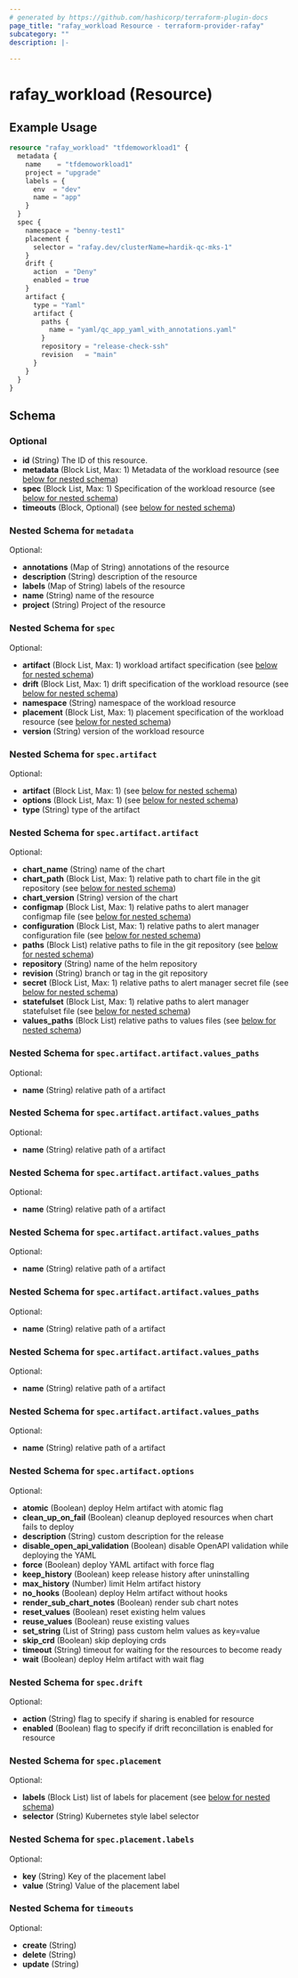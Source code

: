 ```yaml
---
# generated by https://github.com/hashicorp/terraform-plugin-docs
page_title: "rafay_workload Resource - terraform-provider-rafay"
subcategory: ""
description: |-
  
---
```


# rafay_workload (Resource)



## Example Usage

```terraform
resource "rafay_workload" "tfdemoworkload1" {
  metadata {
    name    = "tfdemoworkload1"
    project = "upgrade"
    labels = {
      env  = "dev"
      name = "app"
    }
  }
  spec {
    namespace = "benny-test1"
    placement {
      selector = "rafay.dev/clusterName=hardik-qc-mks-1"
    }
    drift {
      action  = "Deny"
      enabled = true
    }
    artifact {
      type = "Yaml"
      artifact {
        paths {
          name = "yaml/qc_app_yaml_with_annotations.yaml"
        }
        repository = "release-check-ssh"
        revision   = "main"
      }
    }
  }
}
```

<!-- schema generated by tfplugindocs -->
## Schema

### Optional

- **id** (String) The ID of this resource.
- **metadata** (Block List, Max: 1) Metadata of the workload resource (see [below for nested schema](#nestedblock--metadata))
- **spec** (Block List, Max: 1) Specification of the workload resource (see [below for nested schema](#nestedblock--spec))
- **timeouts** (Block, Optional) (see [below for nested schema](#nestedblock--timeouts))

<a id="nestedblock--metadata"></a>
### Nested Schema for `metadata`

Optional:

- **annotations** (Map of String) annotations of the resource
- **description** (String) description of the resource
- **labels** (Map of String) labels of the resource
- **name** (String) name of the resource
- **project** (String) Project of the resource


<a id="nestedblock--spec"></a>
### Nested Schema for `spec`

Optional:

- **artifact** (Block List, Max: 1) workload artifact specification (see [below for nested schema](#nestedblock--spec--artifact))
- **drift** (Block List, Max: 1) drift specification of the workload resource (see [below for nested schema](#nestedblock--spec--drift))
- **namespace** (String) namespace of the workload resource
- **placement** (Block List, Max: 1) placement specification of the workload resource (see [below for nested schema](#nestedblock--spec--placement))
- **version** (String) version of the workload resource

<a id="nestedblock--spec--artifact"></a>
### Nested Schema for `spec.artifact`

Optional:

- **artifact** (Block List, Max: 1) (see [below for nested schema](#nestedblock--spec--artifact--artifact))
- **options** (Block List, Max: 1) (see [below for nested schema](#nestedblock--spec--artifact--options))
- **type** (String) type of the artifact

<a id="nestedblock--spec--artifact--artifact"></a>
### Nested Schema for `spec.artifact.artifact`

Optional:

- **chart_name** (String) name of the chart
- **chart_path** (Block List, Max: 1) relative path to chart file in the git repository (see [below for nested schema](#nestedblock--spec--artifact--artifact--chart_path))
- **chart_version** (String) version of the chart
- **configmap** (Block List, Max: 1) relative paths to alert manager configmap file (see [below for nested schema](#nestedblock--spec--artifact--artifact--configmap))
- **configuration** (Block List, Max: 1) relative paths to alert manager configuration file (see [below for nested schema](#nestedblock--spec--artifact--artifact--configuration))
- **paths** (Block List) relative paths to file in the git repository (see [below for nested schema](#nestedblock--spec--artifact--artifact--paths))
- **repository** (String) name of the helm repository
- **revision** (String) branch or tag in the git repository
- **secret** (Block List, Max: 1) relative paths to alert manager secret file (see [below for nested schema](#nestedblock--spec--artifact--artifact--secret))
- **statefulset** (Block List, Max: 1) relative paths to alert manager statefulset file (see [below for nested schema](#nestedblock--spec--artifact--artifact--statefulset))
- **values_paths** (Block List) relative paths to values files (see [below for nested schema](#nestedblock--spec--artifact--artifact--values_paths))

<a id="nestedblock--spec--artifact--artifact--chart_path"></a>
### Nested Schema for `spec.artifact.artifact.values_paths`

Optional:

- **name** (String) relative path of a artifact


<a id="nestedblock--spec--artifact--artifact--configmap"></a>
### Nested Schema for `spec.artifact.artifact.values_paths`

Optional:

- **name** (String) relative path of a artifact


<a id="nestedblock--spec--artifact--artifact--configuration"></a>
### Nested Schema for `spec.artifact.artifact.values_paths`

Optional:

- **name** (String) relative path of a artifact


<a id="nestedblock--spec--artifact--artifact--paths"></a>
### Nested Schema for `spec.artifact.artifact.values_paths`

Optional:

- **name** (String) relative path of a artifact


<a id="nestedblock--spec--artifact--artifact--secret"></a>
### Nested Schema for `spec.artifact.artifact.values_paths`

Optional:

- **name** (String) relative path of a artifact


<a id="nestedblock--spec--artifact--artifact--statefulset"></a>
### Nested Schema for `spec.artifact.artifact.values_paths`

Optional:

- **name** (String) relative path of a artifact


<a id="nestedblock--spec--artifact--artifact--values_paths"></a>
### Nested Schema for `spec.artifact.artifact.values_paths`

Optional:

- **name** (String) relative path of a artifact



<a id="nestedblock--spec--artifact--options"></a>
### Nested Schema for `spec.artifact.options`

Optional:

- **atomic** (Boolean) deploy Helm artifact with atomic flag
- **clean_up_on_fail** (Boolean) cleanup deployed resources when chart fails to deploy
- **description** (String) custom description for the release
- **disable_open_api_validation** (Boolean) disable OpenAPI validation while deploying the YAML
- **force** (Boolean) deploy YAML artifact with force flag
- **keep_history** (Boolean) keep release history after uninstalling
- **max_history** (Number) limit Helm artifact history
- **no_hooks** (Boolean) deploy Helm artifact without hooks
- **render_sub_chart_notes** (Boolean) render sub chart notes
- **reset_values** (Boolean) reset existing helm values
- **reuse_values** (Boolean) reuse existing values
- **set_string** (List of String) pass custom helm values as key=value
- **skip_crd** (Boolean) skip deploying crds
- **timeout** (String) timeout for waiting for the resources to become ready
- **wait** (Boolean) deploy Helm artifact with wait flag



<a id="nestedblock--spec--drift"></a>
### Nested Schema for `spec.drift`

Optional:

- **action** (String) flag to specify if sharing is enabled for resource
- **enabled** (Boolean) flag to specify if drift reconcillation is enabled for resource


<a id="nestedblock--spec--placement"></a>
### Nested Schema for `spec.placement`

Optional:

- **labels** (Block List) list of labels for placement (see [below for nested schema](#nestedblock--spec--placement--labels))
- **selector** (String) Kubernetes style label selector

<a id="nestedblock--spec--placement--labels"></a>
### Nested Schema for `spec.placement.labels`

Optional:

- **key** (String) Key of the placement label
- **value** (String) Value of the placement label




<a id="nestedblock--timeouts"></a>
### Nested Schema for `timeouts`

Optional:

- **create** (String)
- **delete** (String)
- **update** (String)


